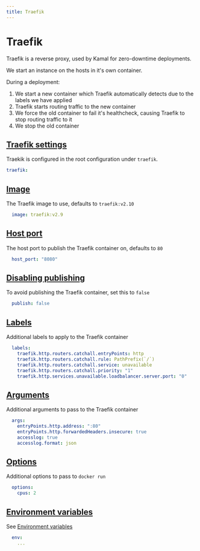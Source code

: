 ```yaml
---
title: Traefik
---
```


# Traefik


Traefik is a reverse proxy, used by Kamal for zero-downtime deployments.

We start an instance on the hosts in it's own container.

During a deployment:
1. We start a new container which Traefik automatically detects due to the labels we have applied
2. Traefik starts routing traffic to the new container
3. We force the old container to fail it's healthcheck, causing Traefik to stop routing traffic to it
4. We stop the old container

## [Traefik settings](#traefik-settings)

Traekik is configured in the root configuration under `traefik`.
```yaml
traefik:
```
## [Image](#image)

The Traefik image to use, defaults to `traefik:v2.10`
```yaml
  image: traefik:v2.9
```
## [Host port](#host-port)

The host port to publish the Traefik container on, defaults to `80`
```yaml
  host_port: "8080"
```
## [Disabling publishing](#disabling-publishing)

To avoid publishing the Traefik container, set this to `false`
```yaml
  publish: false
```
## [Labels](#labels)

Additional labels to apply to the Traefik container
```yaml
  labels:
    traefik.http.routers.catchall.entryPoints: http
    traefik.http.routers.catchall.rule: PathPrefix(`/`)
    traefik.http.routers.catchall.service: unavailable
    traefik.http.routers.catchall.priority: "1"
    traefik.http.services.unavailable.loadbalancer.server.port: "0"
```
## [Arguments](#arguments)

Additional arguments to pass to the Traefik container
```yaml
  args:
    entryPoints.http.address: ":80"
    entryPoints.http.forwardedHeaders.insecure: true
    accesslog: true
    accesslog.format: json
```
## [Options](#options)

Additional options to pass to `docker run`
```yaml
  options:
    cpus: 2
```
## [Environment variables](#environment-variables)

See [Environment variables](../environment-variables)
```yaml
  env:
    ...
```

